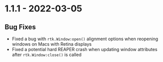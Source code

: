# 1.1.1 - 2022-03-05

## Bug Fixes

* Fixed a bug with `rtk.Window:open()` alignment options when reopening windows on Macs with Retina displays
* Fixed a potential hard REAPER crash when updating window attributes after `rtk.Window:close()` is called


